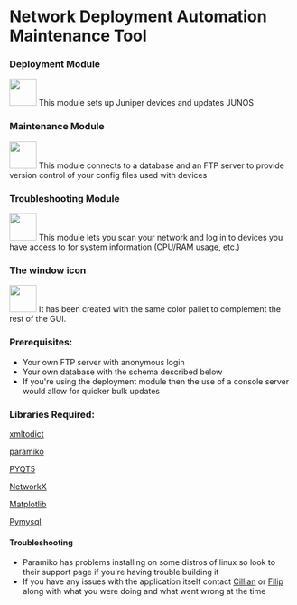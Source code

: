 # Network Deployment Automation Maintenance Tool

### Deployment Module
<img src="http://i.imgur.com/DtyRRv6.png=100x20" width="48">
This module sets up Juniper devices and updates JUNOS

### Maintenance Module 
<img src="http://i.imgur.com/BBpabPb.png" width="48">
This module connects to a database and an FTP server to provide version control of your config files used with devices 

### Troubleshooting Module 
<img src="http://i.imgur.com/9uXJKq3.png" width="48">
This module lets you scan your network and log in to devices you have access to for system information (CPU/RAM usage, etc.)

### The window icon
<img src="http://i.imgur.com/o0Jo5df.png" width="48">
It has been created with the same color pallet to complement the rest of the GUI. 

### Prerequisites: 
+ Your own FTP server with anonymous login
+ Your own database with the schema described below
+ If you're using the deployment module then the use of a console server would allow for quicker bulk updates

### Libraries Required: 
[xmltodict](https://pypi.python.org/pypi/xmltodict)

[paramiko](http://www.paramiko.org/)

[PYQT5](https://www.riverbankcomputing.com/software/pyqt/download5) 

[NetworkX](https://networkx.github.io/)

[Matplotlib](http://matplotlib.org/)

[Pymysql](https://github.com/PyMySQL/PyMySQL)

#### Troubleshooting
+ Paramiko has problems installing on some distros of linux so look to their support page if you're having trouble building it
+ If you have any issues with the application itself contact [Cillian](https://gitlab.computing.dcu.ie/mcneilc2) or [Filip](https://gitlab.computing.dcu.ie/nikolif2) along with what you were doing and what went wrong at the time